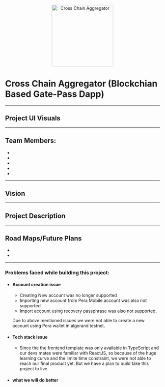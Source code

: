 <p align="center">
<img src="" style="margin: 0 auto;" alt="Cross Chain Aggregator" width="200"/>
</p>

# Cross Chain Aggregator (Blockchian Based Gate-Pass Dapp)




---

## Project UI Visuals



---

## Team Members:
- 
- 
- 
- 
- 

---

## Vision


---

## Project Description


---

## Road Maps/Future Plans

-
- 

---

### Problems faced while building this project:
- #### Account creation issue
    - Creating New account was no longer supported 
    - Importing new account from Pera Mobile account was also not supported
    - Import account using recovery passphrase was also not supported.

    Due to above mentioned issues we were not able to create a new account using Pera wallet in algorand testnet.

- #### Tech stack issue
    - Since the the frontend template was only available in TypeScript and our devs mates were familiar with ReactJS, so because of the huge learning curve and the limite time constraint, we were not able to reach our final product yet. But we have a plan to build take this project to live.


- #### what we will do better




